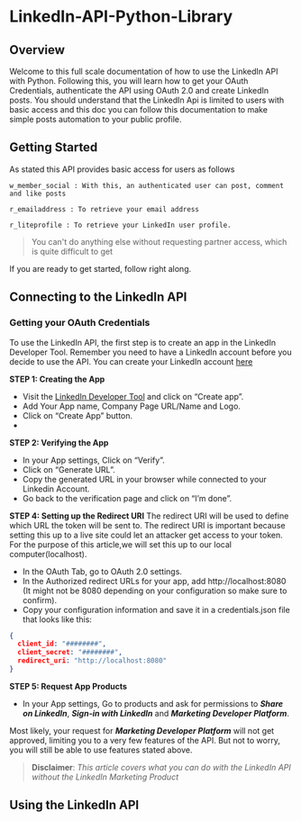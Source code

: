 # LinkedIn-API-Python-Library
## Overview
Welcome to this full scale documentation of how to use the LinkedIn API with Python. Following this, you will learn how to get your OAuth Credentials, authenticate the API using OAuth 2.0 and create LinkedIn posts. You should understand that the LinkedIn Api is limited to users with basic access and this doc you can follow this documentation to make simple posts automation to your public profile.
## Getting Started
As stated this API provides basic access for users as follows
```
w_member_social : With this, an authenticated user can post, comment and like posts
```
```
r_emailaddress : To retrieve your email address
```
```
r_liteprofile : To retrieve your LinkedIn user profile.
```
> You can't do anything else without requesting partner access, which is quite difficult to get

If you are ready to get started, follow right along.

## Connecting to the LinkedIn API
### Getting your OAuth Credentials
To use the LinkedIn API, the first step is to create an app in the LinkedIn Developer Tool. Remember you need to have a LinkedIn account before you decide to use the API. You can create your LinkedIn account [here](https://www.linkedin.com/)

__STEP 1: Creating the App__
- Visit the [LinkedIn Developer Tool](https://www.linkedin.com/developers/) and click on “Create app”.
- Add Your App name, Company Page URL/Name and Logo.
- Click on “Create App” button.
- 
__STEP 2: Verifying the App__
- In your App settings, Click on “Verify”.
- Click on “Generate URL”.
- Copy the generated URL in your browser while connected to your Linkedin Account.
- Go back to the verification page and click on “I’m done”.

__STEP 4: Setting up the Redirect URI__
The redirect URI will be used to define which URL the token will be sent to. The redirect URI is important because setting this up to a live site could let an attacker get access to your token. For the purpose of this article,we will set this up to our local computer(localhost). 
- In the OAuth Tab, go to OAuth 2.0 settings.
- In the Authorized redirect URLs for your app, add http://localhost:8080 (It might not be 8080 depending on your configuration so make sure to confirm).
- Copy your configuration information and save it in a credentials.json file that looks like this:
```json
{
  client_id: "########",
  client_secret: "########",
  redirect_uri: "http://localhost:8080"
}
```
__STEP 5: Request App Products__
- In your App settings, Go to products and ask for permissions to ***Share on LinkedIn***, ***Sign-in with LinkedIn*** and ***Marketing Developer Platform***.

Most likely, your request for ***Marketing Developer Platform*** will not get approved, limiting you to a very few features of the API. But not to worry, you will still be able to use features stated above. 

> __Disclaimer__: _This article covers what you can do with the LinkedIn API without the LinkedIn Marketing Product_














## Using the LinkedIn API
